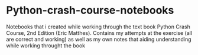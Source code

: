# Python-crash-course-notebooks
Notebooks that i created while working through the text book Python Crash Course, 2nd Edition (Eric Matthes). 
Contains my attempts at the exercise (all are correct and working) as well as my own notes that aiding understanding while working throught the book 
